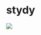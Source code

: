 # stydy

![](https://raw.githubusercontent.com/xiaotianzhen/stydy/master/pic/device-inputpasswordview.gif)  
